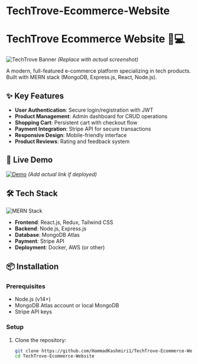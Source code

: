 # TechTrove-Ecommerce-Website

# TechTrove Ecommerce Website 🛒💻

![TechTrove Banner](https://via.placeholder.com/1200x400?text=TechTrove+Ecommerce+Demo) *(Replace with actual screenshot)*

A modern, full-featured e-commerce platform specializing in tech products. Built with MERN stack (MongoDB, Express.js, React, Node.js).

## ✨ Key Features
- **User Authentication**: Secure login/registration with JWT
- **Product Management**: Admin dashboard for CRUD operations
- **Shopping Cart**: Persistent cart with checkout flow
- **Payment Integration**: Stripe API for secure transactions
- **Responsive Design**: Mobile-friendly interface
- **Product Reviews**: Rating and feedback system

## 🚀 Live Demo
[![Demo](https://img.shields.io/badge/Live_Demo-Available-green)](https://techtrove-demo.example.com) *(Add actual link if deployed)*

## 🛠️ Tech Stack
![MERN Stack](https://img.shields.io/badge/MERN-Stack-orange)
- **Frontend**: React.js, Redux, Tailwind CSS
- **Backend**: Node.js, Express.js
- **Database**: MongoDB Atlas
- **Payment**: Stripe API
- **Deployment**: Docker, AWS (or other)

## 📦 Installation

### Prerequisites
- Node.js (v14+)
- MongoDB Atlas account or local MongoDB
- Stripe API keys

### Setup
1. Clone the repository:
   ```bash
   git clone https://github.com/HammadKashmiri1/TechTrove-Ecommerce-Website.git
   cd TechTrove-Ecommerce-Website
